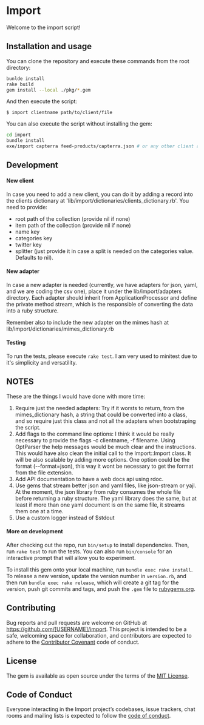 # Import

Welcome to the import script!

## Installation and usage

You can clone the repository and execute these commands from the root directory:

```bash
bunlde install
rake build
gem install --local ./pkg/*.gem
```

And then execute the script:

    $ import clientname path/to/client/file

You can also execute the script without installing the gem:

```bash
cd import
bundle install
exe/import capterra feed-products/capterra.json # or any other client and file.
```

## Development

#### New client

In case you need to add a new client, you can do it by adding a record into the clients dictionary at 'lib/import/dictionaries/clients_dictionary.rb'.
You need to provide:

* root path of the collection (provide nil if none)
* item path of the collection (provide nil if none)
* name key
* categories key
* twitter key
* splitter (just provide it in case a split is needed on the categories value. Defaults to nil).

#### New adapter

In case a new adapter is needed (currently, we have adapters for json, yaml, and we are coding the csv one), place it under the lib/import/adapters directory.
Each adapter should inherit from ApplicationProcessor and define the private method stream, which is the responsible of converting the data into a ruby structure.

Remember also to include the new adapter on the mimes hash at lib/import/dictionaries/mimes_dictionary.rb

#### Testing

To run the tests, please execute `rake test`. I am very used to minitest due to it's simplicity and versatility.

## NOTES

These are the things I would have done with more time:

1. Require just the needed adapters: Try if it worsts to return, from the mimes_dictionary hash, a string that could be converted into a class, and so require just this class and not all the adapters when bootstraping the script.
2. Add flags to the command line options: I think it would be really necessary to provide the flags -c clientname, -f filename. Using OptParser the help messages would be much clear and the instructions. This would have also clean the initial call to the Import::Import class. It will be also scalable by adding more options. One option could be the format (--format=json), this way it wont be necessary to get the format from the file extension.
3. Add API documentation to have a web docs api using rdoc.
4. Use gems that stream better json and yaml files, like json-stream or yajl. At the moment, the json library from ruby consumes the whole file before returning a ruby structure. The yaml library does the same, but at least if more than one yaml document is on the same file, it streams them one at a time.
6. Use a custom logger instead of $stdout


#### More on development

After checking out the repo, run `bin/setup` to install dependencies. Then, run `rake test` to run the tests. You can also run `bin/console` for an interactive prompt that will allow you to experiment.

To install this gem onto your local machine, run `bundle exec rake install`. To release a new version, update the version number in `version.rb`, and then run `bundle exec rake release`, which will create a git tag for the version, push git commits and tags, and push the `.gem` file to [rubygems.org](https://rubygems.org).

## Contributing

Bug reports and pull requests are welcome on GitHub at https://github.com/[USERNAME]/import. This project is intended to be a safe, welcoming space for collaboration, and contributors are expected to adhere to the [Contributor Covenant](http://contributor-covenant.org) code of conduct.

## License

The gem is available as open source under the terms of the [MIT License](https://opensource.org/licenses/MIT).

## Code of Conduct

Everyone interacting in the Import project’s codebases, issue trackers, chat rooms and mailing lists is expected to follow the [code of conduct](https://github.com/[USERNAME]/import/blob/master/CODE_OF_CONDUCT.md).
